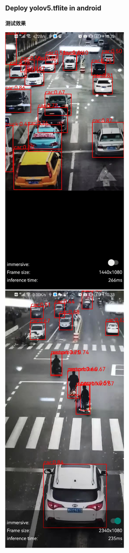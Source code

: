 ## Deploy yolov5.tflite in android

### 测试效果

<img src="https://raw.githubusercontent.com/yyccR/Pictures/master/yolov5_tflite_android/yolov5_tflite_android1.jpeg" width="378" height="819"/>    <img src="https://raw.githubusercontent.com/yyccR/Pictures/master/yolov5_tflite_android/yolov5_tflite_android2.jpeg" width="378" height="819"/>
